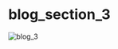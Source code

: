 # blog_section_3

![blog_3](https://user-images.githubusercontent.com/30311763/104121698-556e6580-5366-11eb-9032-b88608df2e27.jpg)
